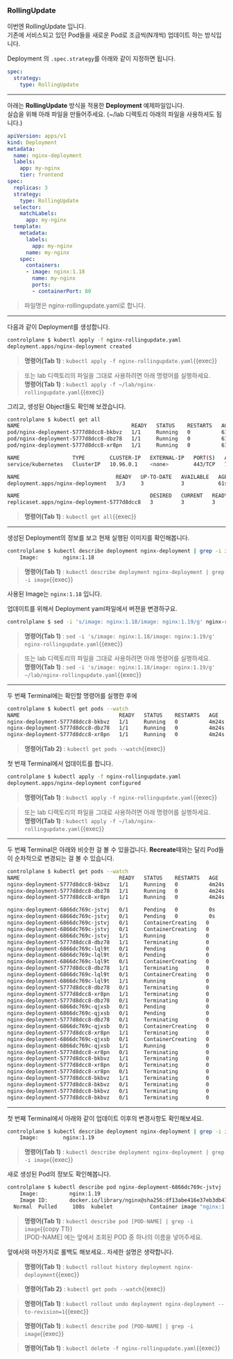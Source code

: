 ### RollingUpdate

이번엔 RollingUpdate 입니다.  
기존에 서비스되고 있던 Pod들을 새로운 Pod로 조금씩(N개씩) 업데이트 하는 방식입니다.

Deployment 의 `.spec.strategy`를 아래와 같이 지정하면 됩니다.

```yaml
spec:
  strategy:
    type: RollingUpdate
```

---

아래는 **RollingUpdate** 방식을 적용한 **Deployment** 예제파일입니다.  
실습을 위해 아래 파일을 만들어주세요. (~/lab 디렉토리 아래의 파일을 사용하셔도 됩니다.)

```yaml
apiVersion: apps/v1
kind: Deployment
metadata:
  name: nginx-deployment
  labels:
    app: my-nginx
    tier: frontend
spec:
  replicas: 3
  strategy:
    type: RollingUpdate
  selector:
    matchLabels:
      app: my-nginx
  template:
    metadata:
      labels:
        app: my-nginx
      name: my-nginx
    spec:
      containers:
      - image: nginx:1.18
        name: my-nginx
        ports:
        - containerPort: 80
```

> 파일명은 nginx-rollingupdate.yaml로 합니다.

---

다음과 같이 Deployment를 생성합니다.

```bash
controlplane $ kubectl apply -f nginx-rollingupdate.yaml
deployment.apps/nginx-deployment created
```

> **명령어(Tab 1)** : `kubectl apply -f nginx-rollingupdate.yaml`{{exec}}

> 또는 lab 디렉토리의 파일을 그대로 사용하려면 아래 명령어를 실행하세요.  
> **명령어(Tab 1)** : `kubectl apply -f ~/lab/nginx-rollingupdate.yaml`{{exec}}


그리고, 생성된 Object들도 확인해 보겠습니다.

```bash
controlplane $ kubectl get all
NAME                                    READY   STATUS    RESTARTS   AGE
pod/nginx-deployment-5777d8dcc8-bkbvz   1/1     Running   0          61s
pod/nginx-deployment-5777d8dcc8-dbz78   1/1     Running   0          61s
pod/nginx-deployment-5777d8dcc8-xr8pn   1/1     Running   0          61s

NAME                 TYPE        CLUSTER-IP   EXTERNAL-IP   PORT(S)   AGE
service/kubernetes   ClusterIP   10.96.0.1    <none>        443/TCP   70d

NAME                               READY   UP-TO-DATE   AVAILABLE   AGE
deployment.apps/nginx-deployment   3/3     3            3           61s

NAME                                          DESIRED   CURRENT   READY   AGE
replicaset.apps/nginx-deployment-5777d8dcc8   3         3         3       61s
```

> **명령어(Tab 1)** : `kubectl get all`{{exec}}

---

생성된 Deployment의 정보를 보고 현재 실행된 이미지를 확인해봅니다.

```bash
controlplane $ kubectl describe deployment nginx-deployment | grep -i image
    Image:        nginx:1.18
```

> **명령어(Tab 1)** : `kubectl describe deployment nginx-deployment | grep -i image`{{exec}}

사용된 Image는 `nginx:1.18` 입니다.

업데이트를 위해서 Deployment yaml파일에서 버젼을 변경하구요.

```bash
controlplane $ sed -i 's/image: nginx:1.18/image: nginx:1.19/g' nginx-rollingupdate.yaml
```

> **명령어(Tab 1)** : `sed -i 's/image: nginx:1.18/image: nginx:1.19/g' nginx-rollingupdate.yaml`{{exec}}

> 또는 lab 디렉토리의 파일을 그대로 사용하려면 아래 명령어를 실행하세요.  
> **명령어(Tab 1)** : `sed -i 's/image: nginx:1.18/image: nginx:1.19/g' ~/lab/nginx-rollingupdate.yaml`{{exec}}

---

두 번째 Terminal에는 확인할 명령어를 실행한 후에

```bash
controlplane $ kubectl get pods --watch
NAME                                READY   STATUS    RESTARTS   AGE
nginx-deployment-5777d8dcc8-bkbvz   1/1     Running   0          4m24s
nginx-deployment-5777d8dcc8-dbz78   1/1     Running   0          4m24s
nginx-deployment-5777d8dcc8-xr8pn   1/1     Running   0          4m24s

```

> **명령어(Tab 2)** : `kubectl get pods --watch`{{exec}}

첫 번재 Terminal에서 업데이트를 합니다.

```bash
controlplane $ kubectl apply -f nginx-rollingupdate.yaml
deployment.apps/nginx-deployment configured
```

> **명령어(Tab 1)** : `kubectl apply -f nginx-rollingupdate.yaml`{{exec}}

> 또는 lab 디렉토리의 파일을 그대로 사용하려면 아래 명령어를 실행하세요.  
> **명령어(Tab 1)** : `kubectl apply -f ~/lab/nginx-rollingupdate.yaml`{{exec}}

---

두 번째 Terminal은 아래와 비슷한 걸 볼 수 있을겁니다. **Recreate**때와는 달리 Pod들이 순차적으로 변경되는 걸 볼 수 있습니다.

```bash
controlplane $ kubectl get pods --watch
NAME                                READY   STATUS    RESTARTS   AGE
nginx-deployment-5777d8dcc8-bkbvz   1/1     Running   0          4m24s
nginx-deployment-5777d8dcc8-dbz78   1/1     Running   0          4m24s
nginx-deployment-5777d8dcc8-xr8pn   1/1     Running   0          4m24s

nginx-deployment-6866dc769c-jstvj   0/1     Pending   0          0s
nginx-deployment-6866dc769c-jstvj   0/1     Pending   0          0s
nginx-deployment-6866dc769c-jstvj   0/1     ContainerCreating   0          0s
nginx-deployment-6866dc769c-jstvj   0/1     ContainerCreating   0          1s
nginx-deployment-6866dc769c-jstvj   1/1     Running             0          3s
nginx-deployment-5777d8dcc8-dbz78   1/1     Terminating         0          7m44s
nginx-deployment-6866dc769c-lql9t   0/1     Pending             0          0s
nginx-deployment-6866dc769c-lql9t   0/1     Pending             0          0s
nginx-deployment-6866dc769c-lql9t   0/1     ContainerCreating   0          0s
nginx-deployment-5777d8dcc8-dbz78   1/1     Terminating         0          7m44s
nginx-deployment-6866dc769c-lql9t   0/1     ContainerCreating   0          1s
nginx-deployment-6866dc769c-lql9t   1/1     Running             0          1s
nginx-deployment-5777d8dcc8-dbz78   0/1     Terminating         0          7m45s
nginx-deployment-5777d8dcc8-xr8pn   1/1     Terminating         0          7m45s
nginx-deployment-5777d8dcc8-dbz78   0/1     Terminating         0          7m45s
nginx-deployment-6866dc769c-qjxsb   0/1     Pending             0          0s
nginx-deployment-6866dc769c-qjxsb   0/1     Pending             0          0s
nginx-deployment-5777d8dcc8-dbz78   0/1     Terminating         0          7m45s
nginx-deployment-6866dc769c-qjxsb   0/1     ContainerCreating   0          0s
nginx-deployment-5777d8dcc8-xr8pn   1/1     Terminating         0          7m45s
nginx-deployment-6866dc769c-qjxsb   0/1     ContainerCreating   0          1s
nginx-deployment-6866dc769c-qjxsb   1/1     Running             0          1s
nginx-deployment-5777d8dcc8-xr8pn   0/1     Terminating         0          7m46s
nginx-deployment-5777d8dcc8-bkbvz   1/1     Terminating         0          7m46s
nginx-deployment-5777d8dcc8-xr8pn   0/1     Terminating         0          7m46s
nginx-deployment-5777d8dcc8-xr8pn   0/1     Terminating         0          7m46s
nginx-deployment-5777d8dcc8-bkbvz   1/1     Terminating         0          7m46s
nginx-deployment-5777d8dcc8-bkbvz   0/1     Terminating         0          7m47s
nginx-deployment-5777d8dcc8-bkbvz   0/1     Terminating         0          7m47s
nginx-deployment-5777d8dcc8-bkbvz   0/1     Terminating         0          7m47s
```

---

첫 번째 Terminal에서 아래와 같이 업데이트 이후의 변경사항도 확인해보세요.

```bash
controlplane $ kubectl describe deployment nginx-deployment | grep -i image
    Image:        nginx:1.19
```

> **명령어(Tab 1)** : `kubectl describe deployment nginx-deployment | grep -i image`{{exec}}

새로 생성된 Pod의 정보도 확인해봅니다.

```bash
controlplane $ kubectl describe pod nginx-deployment-6866dc769c-jstvj | grep -i image
    Image:          nginx:1.19
    Image ID:       docker.io/library/nginx@sha256:df13abe416e37eb3db4722840dd479b00ba193ac6606e7902331dcea50f4f1f2
  Normal  Pulled     108s  kubelet            Container image "nginx:1.19" already present on machine
```

> **명령어(Tab 1)** : `kubectl describe pod [POD-NAME] | grep -i image`{{copy T1}}  
> [POD-NAME] 에는 앞에서 조회된 POD 중 하나의 이름을 넣어주세요.

앞에서와 마찬가지로 롤백도 해보세요.. 자세한 설명은 생략합니다.  

> **명령어(Tab 1)** : `kubectl rollout history deployment nginx-deployment`{{exec}}

> **명령어(Tab 2)** : `kubectl get pods --watch`{{exec}}

> **명령어(Tab 1)** : `kubectl rollout undo deployment nginx-deployment --to-revision=1`{{exec}}

> **명령어(Tab 1)** : `kubectl describe pod [POD-NAME] | grep -i image`{{exec}}

> **명령어(Tab 1)** : `kubectl delete -f nginx-rollingupdate.yaml`{{exec}}